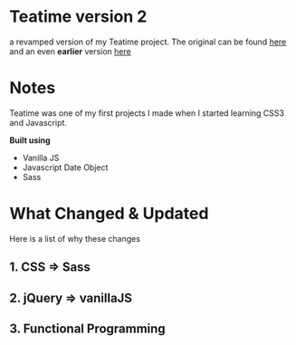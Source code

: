 # Teatime version 2
a revamped version of my Teatime project. The original can be found [here](https://github.com/janetmndz/teatime) and an even **earlier** version [here](https://codepen.io/janmez/pen/XJgRRV)
# Notes
Teatime was one of my first projects I made when I started learning CSS3 and Javascript.

**Built using**
- Vanilla JS
- Javascript Date Object
- Sass
# What Changed & Updated
Here is a list of why these changes
## 1. CSS => Sass
## 2. jQuery => vanillaJS
## 3. Functional Programming

